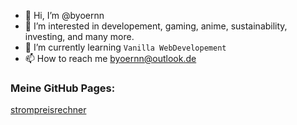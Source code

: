 - 👋 Hi, I’m @byoernn
- 👀 I’m interested in developement, gaming, anime, sustainability, investing, and many more.
- 🌱 I’m currently learning ```Vanilla WebDevelopement```
- 📫 How to reach me byoernn@outlook.de

<!---
byoernn/byoernn is a ✨ special ✨ repository because its `README.md` (this file) appears on your GitHub profile.
You can click the Preview link to take a look at your changes.
--->
  
### Meine GitHub Pages:
<a href="https://byoernn.github.io/strompreisrechner/" target="_blank">strompreisrechner</a>
